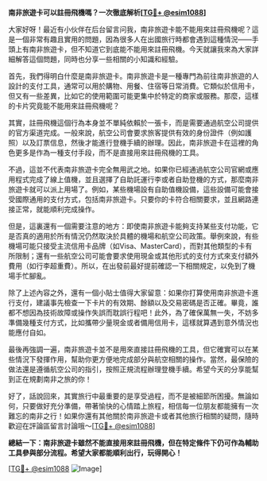 **南非旅遊卡可以註冊飛機嗎？一次徹底解析[[TG💪+ @esim1088](https://t.me/s/esim1088)]**

大家好呀！最近有小伙伴在后台留言问我，南非旅遊卡能不能用來註冊飛機呢？這是一個非常有趣且實用的問題，因為很多人在出國旅行時都會遇到這種情況——手頭上有南非旅遊卡，但不知道它到底能不能用來註冊飛機。今天就讓我來為大家詳細解答這個問題，同時也分享一些相關的小知識和經驗。

首先，我們得明白什麼是南非旅遊卡。南非旅遊卡是一種專門為前往南非旅遊的人設計的支付工具，通常可以用於購物、用餐、住宿等日常消費。它類似於信用卡，但又有一些差異，比如它的使用範圍可能更集中於特定的商家或服務。那麼，這樣的卡片究竟能不能用來註冊飛機呢？

其實，註冊飛機這個行為本身並不單純依賴於一張卡，而是需要通過航空公司提供的官方渠道完成。一般來說，航空公司會要求旅客提供有效的身份證件（例如護照）以及訂票信息，然後才能進行登機手續的辦理。因此，南非旅遊卡在這裡的角色更多是作為一種支付手段，而不是直接用來註冊飛機的工具。

不過，這並不代表南非旅遊卡完全無用武之地。如果你已經通過航空公司官網或應用程式完成了線上值機，並且選擇了自助託運行李或者自助登機的方式，那麼南非旅遊卡就可以派上用場了。例如，某些機場設有自助值機設備，這些設備可能會接受國際通用的支付方式，包括南非旅遊卡。只要你的卡符合相關要求，並且網路連接正常，就能順利完成操作。

但是，這裏還有一個需要注意的地方：即使南非旅遊卡能夠支持某些支付功能，它是否真的適用於所有情況仍然取決於具體的機場和航空公司政策。舉例來說，有些機場可能只接受主流信用卡品牌（如Visa、MasterCard），而對其他類型的卡有所限制；還有一些航空公司可能會要求使用現金或其他形式的支付方式來支付額外費用（如行李超重費）。所以，在出發前最好提前確認一下相關規定，以免到了機場手忙腳亂。

除了上述內容之外，還有一個小貼士值得大家留意：如果你打算使用南非旅遊卡進行支付，建議事先檢查一下卡片的有效期、餘額以及交易密碼是否正確。畢竟，誰都不想因為技術故障或操作失誤而耽誤行程吧！此外，為了確保萬無一失，不妨多準備幾種支付方式，比如攜帶少量現金或者備用信用卡，這樣就算遇到意外情況也能應付自如。

最後再強調一遍，南非旅遊卡並不是用來直接註冊飛機的工具，但它確實可以在某些情況下發揮作用，幫助你更方便地完成部分與航空相關的操作。當然，最保險的做法還是遵循航空公司的指引，按照正規流程辦理登機手續。希望今天的分享能幫到正在規劃南非之旅的你！

好了，話說回來，其實旅行中最重要的是享受過程，而不是被細節所困擾。無論如何，只要做好充分準備，帶著愉快的心情踏上旅程，相信每一位朋友都能擁有一次難忘的南非之行！如果你還有其他關於南非旅遊卡或者其他旅行相關的疑問，隨時歡迎在評論區留言討論哦～[[TG💪+ @esim1088](https://t.me/s/esim1088)]

**總結一下：南非旅遊卡雖然不能直接用來註冊飛機，但在特定條件下仍可作為輔助工具參與部分流程。希望大家都能順利出行，玩得開心！**

[[TG💪+ @esim1088](https://t.me/s/esim1088) ![Image](https://i.postimg.cc/4NQfJmqS/Snipaste-2025-05-13-00-14-12.png)]